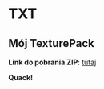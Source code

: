 # TXT

## Mój TexturePack

**Link do pobrania ZIP**: <a href="https://github.com/GameTronic/TXT/raw/main/%C2%A74QuackDuck%20%C2%A7cTXT.zip">tutaj</a>

<b>Quack!</b>
